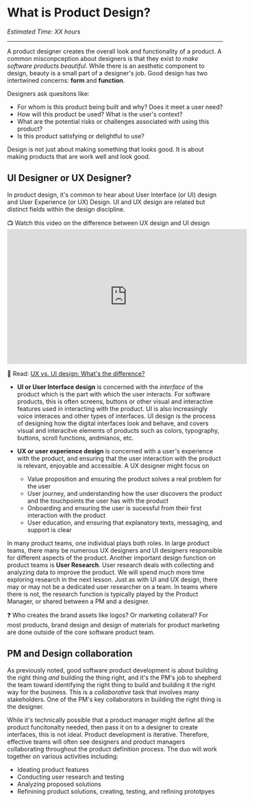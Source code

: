 # What is Product Design?

*Estimated Time: XX hours*

---
A product designer creates the overall look and functionality of a product. A common misconpception about designers is that they exist _to make software products beautiful_. While there is an aesthetic component to design, beauty is a small part of a designer's job. Good design has two intertwined concerns: **form** and **function**. 

Designers ask quesitons like:
- For whom is this product being built and why? Does it meet a user need?
- How will this product be used? What is the user's context?
- What are the potential risks or challenges associated with using this product?
- Is this product satisfying or delightful to use?

Design is not just about making something that looks good. It is about making products that are work well and look good. 



## UI Designer or UX Designer?
In product design, it's common to hear about User Interface (or UI) design and User Experience (or UX) Design. UI and UX design are related but distinct fields within the design discipline.

<aside>
📺 Watch this video on the difference between UX design and UI design
</aside>
<iframe width="560" height="315" src="https://www.youtube.com/embed/5KUNmgt_pvY" title="YouTube video player" frameborder="0" allow="accelerometer; autoplay; clipboard-write; encrypted-media; gyroscope; picture-in-picture" allowfullscreen></iframe>

<aside>

📖 Read: <a href="https://www.uxdesigninstitute.com/blog/ux-vs-ui-design/" target="_blank">UX vs. UI design: What's the difference?</a>
  
</aside>

- **UI or User Interface design** is concerned with the _interface_ of the product which is the part with which the user interacts. For software products, this is often screens, buttons or other visual and interactive features used in interacting with the product. UI is also increasingly voice interaces and other types of interfaces. UI design is the process of designing how the digital interfaces look and behave, and covers visual and interacitve elements of products such as colors, typography, buttons, scroll functions, andmianos, etc. 

- **UX or user experience design** is concerned with a user's experience with the product, and ensuring that the user interaction with the product is relevant, enjoyable and accessible. A UX designer might focus on
  - Value proposition and ensuring the product solves a real problem for the user
  - User journey, and understanding how the user discovers the product and the touchpoints the user has with the product
  - Onboarding and ensuring the user is sucessful from their first interaction with the product
  - User education, and ensuring that explanatory texts, messaging, and support is clear 
  

In many product teams, one individual plays both roles. In large product teams, there many be numerous UX designers and UI designers responsible for different aspects of the product. Another important design function on product teams is **User Research**. User research deals with collecting and analyzing data to improve the product. We will spend much more time exploring research in the next lesson. Just as with UI and UX design, there may or may not be a dedicated user researcher on a team. In teams where there is not, the research function is typically played by the Product Manager, or shared between a PM and a designer. 

<aside>
  ❓ Who creates the brand assets like logos? Or marketing collateral? For most products, brand design and design of materials for product marketing are done outside of the core software product team. 
  </aside>



## PM and Design collaboration
As previously noted, good software product development is about building the right thing _and_ building the thing right, and it's the PM's job to shepherd the team toward identifying the right thing to build and building it the right way for the business. This is a _collaborative_ task that involves many stakeholders. One of the PM's key collaborators in building the right thing is the designer. 

While it's technically possible that a product manager might define all the product funcitonalty needed, then pass it on to a designer to create interfaces, this is not ideal. Product development is iterative. Therefore, effective teams will often see designers and product managers collaborating throughout the product definition process. The duo will work together on various activities including:
- Ideating product features
- Conducting user research and testing
- Analyzing proposed solutions
- Refinining product solutions, creating, testing, and refining prototpyes


